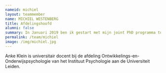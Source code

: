 ```yaml
---
nameid: michiel
layout: teammember
name: MICHIEL WESTENBERG
title: Afdelingshoofd
alumni: false
summary: In Januari 2019 ben ik gestart met mijn joint PhD programma tussen de UvA en Macquarie University (Sydney, Australië)
permalink: /team/michiel
image: /img/michiel.jpg
---
```


Anke Klein is universitair docent bij de afdeling Ontwikkelings-en-Onderwijspsychologie van het Instituut Psychologie aan de Universiteit Leiden.
